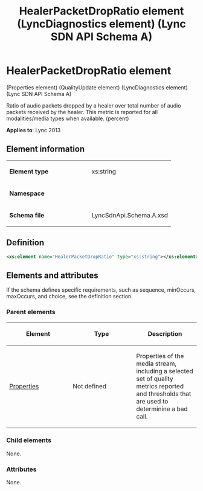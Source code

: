 ﻿---
title: HealerPacketDropRatio element  (LyncDiagnostics element) (Lync SDN API Schema A)
TOCTitle: HealerPacketDropRatio element
ms:assetid: f4cb5b8c-4cb9-25bd-c20b-11d84079399b
ms:mtpsurl: https://msdn.microsoft.com/en-us/library/Dn439214(v=office.15)
ms:contentKeyID: 57260951
ms.date: 07/24/2014
mtps_version: v=office.15
dev_langs:
- xml
---

# HealerPacketDropRatio element 

(Properties element) (QualityUpdate element) (LyncDiagnostics element) (Lync SDN API Schema A)

Ratio of audio packets dropped by a healer over total number of audio packets received by the healer. This metric is reported for all modalities/media types when available. (percent)

**Applies to**: Lync 2013

## Element information

<table>
<colgroup>
<col style="width: 50%" />
<col style="width: 50%" />
</colgroup>
<tbody>
<tr class="odd">
<td><p><strong>Element type</strong></p></td>
<td><p>xs:string</p></td>
</tr>
<tr class="even">
<td><p><strong>Namespace</strong></p></td>
<td><p></p></td>
</tr>
<tr class="odd">
<td><p><strong>Schema file</strong></p></td>
<td><p>LyncSdnApi.Schema.A.xsd</p></td>
</tr>
</tbody>
</table>


## Definition

``` xml
<xs:element name="HealerPacketDropRatio" type="xs:string"></xs:element>
```

## Elements and attributes

If the schema defines specific requirements, such as sequence, minOccurs, maxOccurs, and choice, see the definition section.

### Parent elements

<table>
<colgroup>
<col style="width: 33%" />
<col style="width: 33%" />
<col style="width: 33%" />
</colgroup>
<thead>
<tr class="header">
<th><p>Element</p></th>
<th><p>Type</p></th>
<th><p>Description</p></th>
</tr>
</thead>
<tbody>
<tr class="odd">
<td><p><a href="properties-element-qualityupdate-element-sdn-api-schema-a.md">Properties</a></p></td>
<td><p>Not defined</p></td>
<td><p>Properties of the media stream, including a selected set of quality metrics reported and thresholds that are used to determinine a bad call.</p></td>
</tr>
</tbody>
</table>


### Child elements

None.

### Attributes

None.

